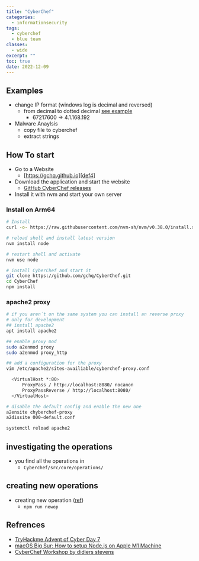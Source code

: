```yaml
---
title: "CyberChef"
categories: 
  - informationsecurity
tags: 
  - cyberchef
  - blue team
classes: 
  - wide
excerpt: ""
toc: true
date: 2022-12-09
---
```


## Examples

* change IP format (windows log is decimal and reversed)
  * from decimal to dotted decimal [see example](https://gchq.github.io/CyberChef/#recipe=Change_IP_format('Decimal','Dotted%20Decimal')&input=NjcyMTc2MDA)
    * 67217600 -> 4.1.168.192
* Malware Anaylsis
  * copy file to cyberchef
  * extract strings

## How To start

* Go to a Website
  * [https://gchq.github.io][def4]
* Download the application and start the website
  * [GitHub CyberChef releases][def3]
* Install it with nvm and start your own server

### Install on Arm64

```bash
# Install
curl -o- https://raw.githubusercontent.com/nvm-sh/nvm/v0.38.0/install.sh | bash

# reload shell and install latest version
nvm install node

# restart shell and activate
nvm use node

# install CyberChef and start it
git clone https://github.com/gchq/CyberChef.git
cd CyberChef
npm install

```

### apache2 proxy

```bash
# if you aren´t on the same system you can install an reverse proxy
# only for development
## install apache2
apt install apache2

## enable proxy mod
sudo a2enmod proxy
sudo a2enmod proxy_http

## add a configuration for the proxy
vim /etc/apache2/sites-availiable/cyberchef-proxy.conf

  <VirtualHost *:80>
      ProxyPass / http://localhost:8080/ nocanon
      ProxyPassReverse / http://localhost:8080/
  </VirtualHost>

# disable the default config and enable the new one
a2ensite chyberchef-proxy
a2dissite 000-default.conf

systemctl reload apache2
```

## investigating the operations

* you find all the operations in
  * ```Cyberchef/src/core/operations/```

## creating new operations

* creating new operation ([ref][def1])
  * ```npm run newop```

## Refrences

* [TryHackme Advent of Cyber Day 7](https://tryhackme.com/room/adventofcyber4)
* [macOS Big Sur: How to setup Node.js on Apple M1 Machine][def5]
* [CyberChef Workshop by didiers stevens][def2]

[def1]: https://github.com/gchq/CyberChef/wiki/Adding-a-new-operation
[def2]: https://didierstevens.com/workshop-cc.zip
[def3]: https://github.com/gchq/CyberChef/releases
[def4]: https://gchq.github.io
[def5]: https://www.jurnalanas.com/blog/node-js-mac-m1
